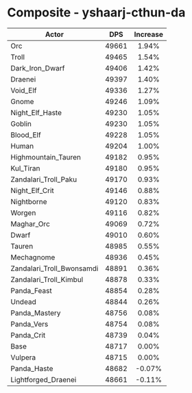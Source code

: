 # Composite - yshaarj-cthun-da
| Actor | DPS | Increase |
|---|:---:|:---:|
|Orc|49661|1.94%|
|Troll|49465|1.54%|
|Dark_Iron_Dwarf|49406|1.42%|
|Draenei|49397|1.40%|
|Void_Elf|49336|1.27%|
|Gnome|49246|1.09%|
|Night_Elf_Haste|49230|1.05%|
|Goblin|49230|1.05%|
|Blood_Elf|49228|1.05%|
|Human|49204|1.00%|
|Highmountain_Tauren|49182|0.95%|
|Kul_Tiran|49180|0.95%|
|Zandalari_Troll_Paku|49170|0.93%|
|Night_Elf_Crit|49146|0.88%|
|Nightborne|49120|0.83%|
|Worgen|49116|0.82%|
|Maghar_Orc|49069|0.72%|
|Dwarf|49010|0.60%|
|Tauren|48985|0.55%|
|Mechagnome|48936|0.45%|
|Zandalari_Troll_Bwonsamdi|48891|0.36%|
|Zandalari_Troll_Kimbul|48878|0.33%|
|Panda_Feast|48854|0.28%|
|Undead|48844|0.26%|
|Panda_Mastery|48756|0.08%|
|Panda_Vers|48754|0.08%|
|Panda_Crit|48739|0.04%|
|Base|48717|0.00%|
|Vulpera|48715|0.00%|
|Panda_Haste|48682|-0.07%|
|Lightforged_Draenei|48661|-0.11%|
